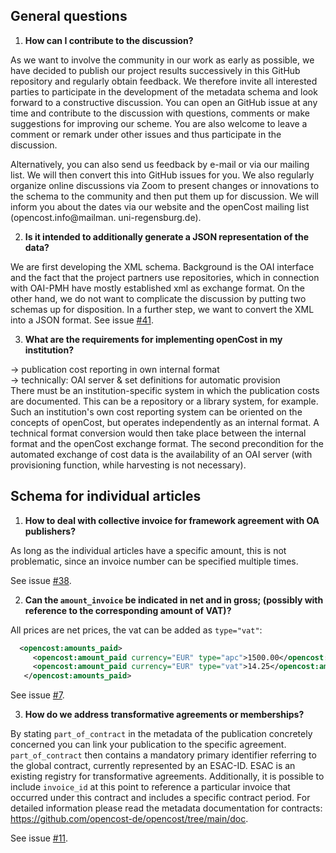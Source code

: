 ## General questions

1. **How can I contribute to the discussion?**

As we want to involve the community in our work as early as possible, we have decided to publish our project results successively in this GitHub repository and regularly obtain feedback. We therefore invite all interested parties to participate in the development of the metadata schema and look forward to a constructive discussion. You can open an GitHub issue at any time and contribute to the discussion with questions, comments or make suggestions for improving our scheme. You are also welcome to leave a comment or remark under other issues and thus participate in the discussion.

Alternatively, you can also send us feedback by e-mail or via our mailing list. We will then convert this into GitHub issues for you. We also regularly organize online discussions via Zoom to present changes or innovations to the schema to the community and then put them up for discussion. We will inform you about the dates via our website and the openCost mailing list (opencost.info@mailman. uni-regensburg.de).

2. **Is it intended to additionally generate a JSON representation of the data?**

We are first developing the XML schema. Background is the OAI interface and the fact that the project partners use repositories, which in connection with OAI-PMH have
mostly established xml as exchange format. On the other hand, we do not want to complicate the discussion by putting two schemas up for disposition. In a further step, we want to convert the XML into a JSON format.
See issue [#41](https://github.com/opencost-de/opencost/issues/41).  

3. **What are the requirements for implementing openCost in my institution?**

-> publication cost reporting in own internal format  
-> technically: OAI server & set definitions for automatic provision  
There must be an institution-specific system in which the publication costs are documented. This can be a repository or a library system, for example. Such an institution's own cost reporting system can be oriented on the concepts of openCost, but operates independently as an internal format. A technical format conversion would then take place between the internal format and the openCost exchange format. The second precondition for the automated exchange of cost data is the availability of an OAI server (with provisioning function, while harvesting is not necessary).

## Schema for individual articles

1. **How to deal with collective invoice for framework agreement with OA publishers?**

As long as the individual articles have a specific amount, this is not problematic, since an invoice number can be specified multiple times.

See issue [#38](https://github.com/opencost-de/opencost/issues/38).
   
2. **Can the `amount_invoice` be indicated in net and in gross; (possibly with reference to the corresponding amount of VAT)?**

All prices are net prices, the vat can be added as `type="vat"`:
   ```xml
     <opencost:amounts_paid>
        <opencost:amount_paid currency="EUR" type="apc">1500.00</opencost:amount_paid>
        <opencost:amount_paid currency="EUR" type="vat">14.25</opencost:amount_paid>
      </opencost:amounts_paid>
   ```
See issue [#7](https://github.com/opencost-de/opencost/issues/7).
   
3. **How do we address transformative agreements or memberships?**

By stating `part_of_contract` in the metadata of the publication concretely concerned you can link your publication to the specific agreement. `part_of_contract` then contains a mandatory primary identifier referring to the global contract, currently represented by an ESAC-ID. ESAC is an existing registry for transformative agreements. Additionally, it is possible to include `invoice_id` at this point to reference a particular invoice that occurred under this contract and includes a specific contract period. For detailed information please read the metadata documentation for contracts: https://github.com/opencost-de/opencost/tree/main/doc.
   
See issue [#11](https://github.com/opencost-de/opencost/issues/11).
